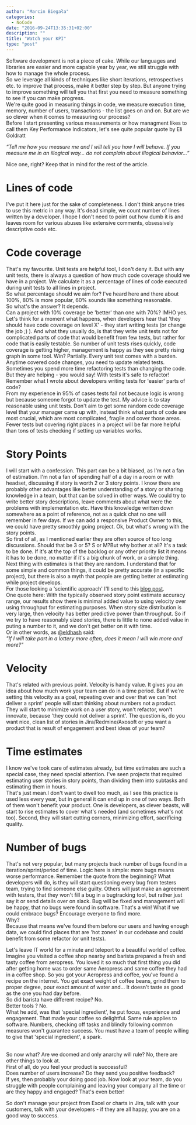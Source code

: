 ```yaml
---
author: "Marcin Biegała"
categories:
  - NoCode
date: "2016-09-24T13:35:31+02:00"
description: ""
title: "Watch your KPI"
type: "post"
---
```


Software development is not a piece of cake. While our languages and libraries are easier and more capable year by year, we still struggle with how to manage the whole process.  
So we leverage all kinds of techniques like short iterations, retrospectives etc. to improve that process, make it better step by step. But anyone trying to improve something will tell you that first you need to measure something to see if you can make progress.  
We're quite good in measuring things in code, we measure execution time, memory, number of users, transactions - the list goes on and on. But are we so clever when it comes to measuring our process?  
Before I start presenting various measurements or how managment likes to call them Key Performance Indicators, let's see quite popular quote by Eli Goldratt


*“Tell me how you measure me and I will tell you how I will behave. If you measure me in an illogical way… do not complain about illogical behavior…”*


Nice one, right? Keep that in mind for the rest of the article.


# Lines of code #
I've put it here just for the sake of completeness. I don't think anyone tries to use this metric in any way. It's dead simple, we count number of lines written by a developer. I hope I don't need to point out how dumb it is and leaves room for various abuses like extensive comments, obsessively descriptive code etc.

# Code coverage #
That's my favourite. Unit tests are helpful tool, I don't deny it. But with any unit tests, there is always a question of how much code coverage should we have in a project. We calculate it as a percentage of lines of code executed during unit tests to all lines in project.  
So what percentage should we aim for? I've heard here and there about 100%, 80% is more popular, 60% sounds like something reasonable.  
So what's the answer? It depends.  
Can a project with 10% coverage be 'better' than one with 70%? IMHO yes. Let's think for a moment what happens, when developers hear that 'they should have code coverage on level X' - they start writing tests (or change the job ;) ). And what they usually do, is that they write unit tests not for complicated parts of code that would benefit from few tests, but rather for code that is easily testable. So number of unit tests rises quickly, code coverage is getting higher, management is happy as they see pretty rising graph in some tool. Win? Partially. Every unit test comes with a burden. Anytime covered code changes, you need to update related tests. Sometimes you spend more time refactoring tests than changing the code.  
But they are helping - you would say! With tests it's safe to refactor!  
Remember what I wrote about developers writing tests for 'easier' parts of code?  
From my experience in 95% of cases tests fail not because logic is wrong but because someone forgot to update the test.
My advice is to stay reasonable using unit tests. Don't aim to get some random code coverage level that your manager came up with, instead think what parts of code are most crucial, which are most complicated, fragile and cover those areas. Fewer tests but covering right places in a project will be far more helpful than tons of tests checking if setting up variables works.

# Story Points #
I will start with a confession. This part can be a bit biased, as I'm not a fan of estimation. I'm not a fan of spending half of a day in a room or with headset, discussing if story is worth 2 or 3 story points. I know there are probably other advantages like better understanding of a story or sharing knowledge in a team, but that can be solved in other ways. We could try to write better story descriptions, leave comments about what were the problems with implementation etc. Have this knowledge written down somewhere as a point of reference, not as a quick chat no one will remember in few days. If we can add a responsive Product Owner to this, we could have pretty smoothly going project.
Ok, but what's wrong with the story points.  
So first of all, as I mentioned earlier they are often source of too long discussions. Should that be 3 or 5? S or M?But why bother at all? It's a task to be done. If it's at the top of the backlog or any other priority list it means it has to be done, no matter if it's a big chunk of work, or a simple thing.
Next thing with estimates is that they are random. I understand that for some simple and common things, it could be pretty accurate (in a specific project), but there is also a myth that people are getting better at estimating while project develops.  
For those looking a 'scientific approach' I'll send to this [blog post](http://toddlittleweb.com/wordpress/2016/03/14/to-estimate-or-noestimates-that-is-the-question-2/).  
One quote here: With the typically observed story point estimate accuracy range, our results show there is minimal added value to using velocity over using throughput for estimating purposes. When story size distribution is very large, then velocity has better predictive power than throughput. So if we try to have reasonably sized stories, there is little to none added value in puting a number to it, and we don't get better on it with time.  
Or in other words, as [@eldhash](https://twitter.com/eldhash) said:  
*"If I will take part in a lottery more often, does it mean I will win more and more?"*

# Velocity #
That's related with previous point. Velocity is handy value. It gives you an idea about how much work your team can do in a time period. But if we're setting this velocity as a goal, repeating over and over that we can 'not deliver a sprint' people will start thinking about numbers not a product. They will start to minimize work on a user story, won't refactor, won't innovate, because 'they could not deliver a sprint'. The question is, do you want nice, clean list of stories in Jira/Redmine/Axosoft or you want a product that is result of engagement and best ideas of your team?

# Time estimates #
I know we've took care of estimates already, but time estimates are such a special case, they need special attention. I've seen projects that required estimating user stories in story points, than dividing them into subtasks and estimating them in hours.  
That's just mean.I don't want to dwell too much, as I see this practice is used less every year, but in general it can end up in one of two ways. Both of them won't benefit your product.
One is developers, as clever beasts, will start to rise estimates to cover what's needed (and sometimes what's not too). Second, they will start cutting corners, minimizing effort, sacrificing quality.


# Number of bugs #
That's not very popular, but many projects track number of bugs found in a iteration/sprint/period of time. Logic here is simple: more bugs means worse performance. Remember the quote from the beginning? What developers will do, is they will start questioning every bug from testers team, trying to find someone else guilty. Others will just make an agreement with testers, that they won't fill a bug in a bugtracking tool, but rather just say it or send details over on slack. Bug will be fixed and management will be happy, that no bugs were found in software. That's a win!
What if we could embrace bugs? Encourage everyone to find more.  
Why?  
Because that means we've found them before our users and having enough data, we could find places that are 'hot zones' in our codebase and could benefit from some refactor (or unit tests).


Let's leave IT world for a minute and teleport to a beautiful world of coffee.  
Imagine you visited a coffee shop nearby and barista prepared a fresh and tasty coffee from aeropress. You loved it so much that first thing you did after getting home was to order same Aeropress and same coffee they had in a coffee shop. So you got your Aeropress and coffee, you've found a recipe on the internet. You get exact weight of coffee beans, grind them to proper degree, pour exact amount of water and… It doesn't taste as good as the one you had day before.   
So did barista have different recipe? No.  
Better tools ? No.  
What he add, was that 'special ingredient', he put focus, experience and engagement. That made your coffee so delightful. Same rule applies to software. Numbers, checking off tasks and blindly following common measures won't guarantee success. You must have a team of people willing to give that 'special ingredient', a spark.

&nbsp;  
So now what? Are we doomed and only anarchy will rule? No, there are other things to look at.  
First of all, do you feel your product is successful?  
Does number of users increase? Do they send you positive feedback?  
If yes, then probably your doing good job. Now look at your team, do you struggle with people complaining and leaving your company all the time or are they happy and engaged?
That's even better!

So don't manage your project from Excel or charts in Jira, talk with your customers, talk with your developers - if they are all happy, you are on a good way to success.
